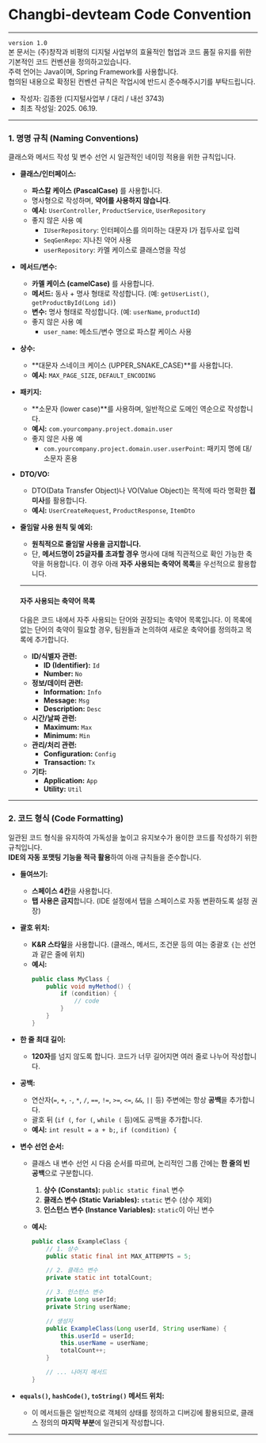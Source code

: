# Changbi-devteam Code Convention 
---
`version 1.0`  
본 문서는 (주)창작과 비평의 디지털 사업부의 효율적인 협업과 코드 품질 유지를 위한 기본적인 코드 컨벤션을 정의하고있습니다.  
주력 언어는 Java이며, Spring Framework를 사용합니다.  
협의된 내용으로 확정된 컨벤션 규칙은 작업시에 반드시 준수해주시기를 부탁드립니다.  

- 작성자: 김종완 (디지털사업부 / 대리 / 내선 3743)
- 최초 작성일: 2025. 06.19. 

---

### 1. 명명 규칙 (Naming Conventions)

클래스와 메서드 작성 및 변수 선언 시 일관적인 네이밍 적용을 위한 규칙입니다.

* **클래스/인터페이스:**
    * **파스칼 케이스 (PascalCase)** 를 사용합니다.
    * 명사형으로 작성하며, **약어를 사용하지 않습니다**.
    * **예시:** `UserController`, `ProductService`, `UserRepository`
    * 좋지 않은 사용 예
      * `IUserRepository`: 인터페이스를 의미하는 대문자 I가 접두사로 입력
      * `SeqGenRepo`: 지나친 약어 사용
      * `userRepository`: 카멜 케이스로 클래스명을 작성

* **메서드/변수:**
    * **카멜 케이스 (camelCase)** 를 사용합니다.
    * **메서드:** 동사 + 명사 형태로 작성합니다. (예: `getUserList()`, `getProductById(Long id)`)
    * **변수:** 명사 형태로 작성합니다. (예: `userName`, `productId`)
    * 좋지 않은 사용 예
      * `user_name`: 메소드/변수 명으로 파스칼 케이스 사용
      
* **상수:**
    * **대문자 스네이크 케이스 (UPPER_SNAKE_CASE)**를 사용합니다.
    * **예시:** `MAX_PAGE_SIZE`, `DEFAULT_ENCODING`

* **패키지:**
    * **소문자 (lower case)**를 사용하며, 일반적으로 도메인 역순으로 작성합니다.
    * **예시:** `com.yourcompany.project.domain.user`
    * 좋지 않은 사용 예
      * `com.yourcompany.project.domain.user.userPoint`: 패키지 명에 대/소문자 혼용

* **DTO/VO:**
    * DTO(Data Transfer Object)나 VO(Value Object)는 목적에 따라 명확한 **접미사**를 활용합니다.
    * **예시:** `UserCreateRequest`, `ProductResponse`, `ItemDto`

* **줄임말 사용 원칙 및 예외:**
    * **원칙적으로 줄임말 사용을 금지합니다.**
    * 단, **메서드명이 25글자를 초과할 경우** 명사에 대해 직관적으로 확인 가능한 축약을 허용합니다. 이 경우 아래 **자주 사용되는 축약어 목록**을 우선적으로 활용합니다.

    ---

    #### 자주 사용되는 축약어 목록

    다음은 코드 내에서 자주 사용되는 단어와 권장되는 축약어 목록입니다. 이 목록에 없는 단어의 축약이 필요할 경우, 팀원들과 논의하여 새로운 축약어를 정의하고 목록에 추가합니다.

    * **ID/식별자 관련:**
        * **ID (Identifier):** `Id`
        * **Number:** `No`
    * **정보/데이터 관련:**
        * **Information:** `Info`
        * **Message:** `Msg`
        * **Description:** `Desc`
    * **시간/날짜 관련:**
        * **Maximum:** `Max`
        * **Minimum:** `Min`
    * **관리/처리 관련:**
        * **Configuration:** `Config`
        * **Transaction:** `Tx`
    * **기타:**
        * **Application:** `App`
        * **Utility:** `Util`


  
---

### 2. 코드 형식 (Code Formatting)

일관된 코드 형식을 유지하여 가독성을 높이고 유지보수가 용이한 코드를 작성하기 위한 규칙입니다.  
**IDE의 자동 포맷팅 기능을 적극 활용**하여 아래 규칙들을 준수합니다.

* **들여쓰기:**
    * **스페이스 4칸**을 사용합니다.
    * **탭 사용은 금지**합니다. (IDE 설정에서 탭을 스페이스로 자동 변환하도록 설정 권장)

* **괄호 위치:**
    * **K&R 스타일**을 사용합니다. (클래스, 메서드, 조건문 등의 여는 중괄호 `{`는 선언과 같은 줄에 위치)
    * **예시:**
        ```java
        public class MyClass {
            public void myMethod() {
                if (condition) {
                    // code
                }
            }
        }
        ```

* **한 줄 최대 길이:**
    * **120자**를 넘지 않도록 합니다. 코드가 너무 길어지면 여러 줄로 나누어 작성합니다.

* **공백:**
    * 연산자(`=`, `+`, `-`, `*`, `/`, `==`, `!=`, `>=`, `<=`, `&&`, `||` 등) 주변에는 항상 **공백**을 추가합니다.
    * 괄호 뒤 (`if (`, `for (`, `while (` 등)에도 공백을 추가합니다.
    * **예시:** `int result = a + b;`, `if (condition) {`

* **변수 선언 순서:**
    * 클래스 내 변수 선언 시 다음 순서를 따르며, 논리적인 그룹 간에는 **한 줄의 빈 공백**으로 구분합니다.
        1.  **상수 (Constants):** `public static final` 변수
        2.  **클래스 변수 (Static Variables):** `static` 변수 (상수 제외)
        3.  **인스턴스 변수 (Instance Variables):** `static`이 아닌 변수

    * **예시:**
        ```java
        public class ExampleClass {
            // 1. 상수
            public static final int MAX_ATTEMPTS = 5;

            // 2. 클래스 변수
            private static int totalCount;

            // 3. 인스턴스 변수
            private Long userId;
            private String userName;

            // 생성자
            public ExampleClass(Long userId, String userName) {
                this.userId = userId;
                this.userName = userName;
                totalCount++;
            }

            // ... 나머지 메서드
        }
        ```

* **`equals()`, `hashCode()`, `toString()` 메서드 위치:**
    * 이 메서드들은 일반적으로 객체의 상태를 정의하고 디버깅에 활용되므로, 클래스 정의의 **마지막 부분**에 일관되게 작성합니다.

---
